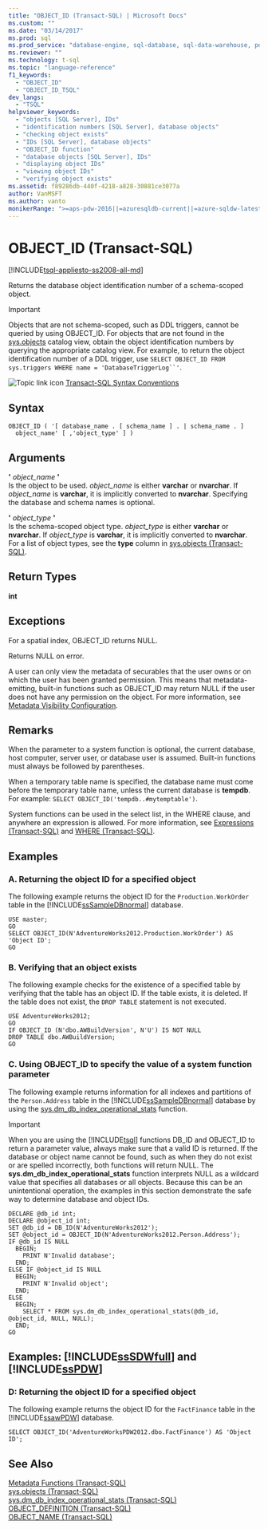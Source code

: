 ```yaml
---
title: "OBJECT_ID (Transact-SQL) | Microsoft Docs"
ms.custom: ""
ms.date: "03/14/2017"
ms.prod: sql
ms.prod_service: "database-engine, sql-database, sql-data-warehouse, pdw"
ms.reviewer: ""
ms.technology: t-sql
ms.topic: "language-reference"
f1_keywords: 
  - "OBJECT_ID"
  - "OBJECT_ID_TSQL"
dev_langs: 
  - "TSQL"
helpviewer_keywords: 
  - "objects [SQL Server], IDs"
  - "identification numbers [SQL Server], database objects"
  - "checking object exists"
  - "IDs [SQL Server], database objects"
  - "OBJECT_ID function"
  - "database objects [SQL Server], IDs"
  - "displaying object IDs"
  - "viewing object IDs"
  - "verifying object exists"
ms.assetid: f89286db-440f-4218-a828-30881ce3077a
author: VanMSFT
ms.author: vanto
monikerRange: ">=aps-pdw-2016||=azuresqldb-current||=azure-sqldw-latest||>=sql-server-2016||=sqlallproducts-allversions||>=sql-server-linux-2017||=azuresqldb-mi-current"
---
```

# OBJECT_ID (Transact-SQL)
[!INCLUDE[tsql-appliesto-ss2008-all-md](../../includes/tsql-appliesto-ss2008-all-md.md)]

  Returns the database object identification number of a schema-scoped object.  
  
> [!IMPORTANT]  
>  Objects that are not schema-scoped, such as DDL triggers, cannot be queried by using OBJECT_ID. For objects that are not found in the [sys.objects](../../relational-databases/system-catalog-views/sys-objects-transact-sql.md) catalog view, obtain the object identification numbers by querying the appropriate catalog view. For example, to return the object identification number of a DDL trigger, use `SELECT OBJECT_ID FROM sys.triggers WHERE name = 'DatabaseTriggerLog``'`.  
  
 ![Topic link icon](../../database-engine/configure-windows/media/topic-link.gif "Topic link icon") [Transact-SQL Syntax Conventions](../../t-sql/language-elements/transact-sql-syntax-conventions-transact-sql.md)  
  
## Syntax  
  
```syntaxsql
OBJECT_ID ( '[ database_name . [ schema_name ] . | schema_name . ]   
  object_name' [ ,'object_type' ] )  
```  
  
## Arguments  
 **'** *object_name* **'**  
 Is the object to be used. *object_name* is either **varchar** or **nvarchar**. If *object_name* is **varchar**, it is implicitly converted to **nvarchar**. Specifying the database and schema names is optional.  
  
 **'** *object_type* **'**  
 Is the schema-scoped object type. *object_type* is either **varchar** or **nvarchar**. If *object_type* is **varchar**, it is implicitly converted to **nvarchar**. For a list of object types, see the **type** column in [sys.objects &#40;Transact-SQL&#41;](../../relational-databases/system-catalog-views/sys-objects-transact-sql.md).  
  
## Return Types  
 **int**  
  
## Exceptions  
 For a spatial index, OBJECT_ID returns NULL.  
  
 Returns NULL on error.  
  
 A user can only view the metadata of securables that the user owns or on which the user has been granted permission. This means that metadata-emitting, built-in functions such as OBJECT_ID may return NULL if the user does not have any permission on the object. For more information, see [Metadata Visibility Configuration](../../relational-databases/security/metadata-visibility-configuration.md).  
  
## Remarks  
 When the parameter to a system function is optional, the current database, host computer, server user, or database user is assumed. Built-in functions must always be followed by parentheses.  
  
 When a temporary table name is specified, the database name must come before the temporary table name, unless the current database is **tempdb**. For example: `SELECT OBJECT_ID('tempdb..#mytemptable')`.  
  
 System functions can be used in the select list, in the WHERE clause, and anywhere an expression is allowed. For more information, see [Expressions &#40;Transact-SQL&#41;](../../t-sql/language-elements/expressions-transact-sql.md) and [WHERE &#40;Transact-SQL&#41;](../../t-sql/queries/where-transact-sql.md).  
  
## Examples  
  
### A. Returning the object ID for a specified object  
 The following example returns the object ID for the `Production.WorkOrder` table in the [!INCLUDE[ssSampleDBnormal](../../includes/sssampledbnormal-md.md)] database.  
  
```  
USE master;  
GO  
SELECT OBJECT_ID(N'AdventureWorks2012.Production.WorkOrder') AS 'Object ID';  
GO  
```  
  
### B. Verifying that an object exists  
 The following example checks for the existence of a specified table by verifying that the table has an object ID. If the table exists, it is deleted. If the table does not exist, the `DROP TABLE` statement is not executed.  
  
```  
USE AdventureWorks2012;  
GO  
IF OBJECT_ID (N'dbo.AWBuildVersion', N'U') IS NOT NULL  
DROP TABLE dbo.AWBuildVersion;  
GO  
```  
  
### C. Using OBJECT_ID to specify the value of a system function parameter  
 The following example returns information for all indexes and partitions of the `Person.Address` table in the [!INCLUDE[ssSampleDBnormal](../../includes/sssampledbnormal-md.md)] database by using the [sys.dm_db_index_operational_stats](../../relational-databases/system-dynamic-management-views/sys-dm-db-index-operational-stats-transact-sql.md) function.  
  
> [!IMPORTANT]  
>  When you are using the [!INCLUDE[tsql](../../includes/tsql-md.md)] functions DB_ID and OBJECT_ID to return a parameter value, always make sure that a valid ID is returned. If the database or object name cannot be found, such as when they do not exist or are spelled incorrectly, both functions will return NULL. The **sys.dm_db_index_operational_stats** function interprets NULL as a wildcard value that specifies all databases or all objects. Because this can be an unintentional operation, the examples in this section demonstrate the safe way to determine database and object IDs.  
  
```  
DECLARE @db_id int;  
DECLARE @object_id int;  
SET @db_id = DB_ID(N'AdventureWorks2012');  
SET @object_id = OBJECT_ID(N'AdventureWorks2012.Person.Address');  
IF @db_id IS NULL   
  BEGIN;  
    PRINT N'Invalid database';  
  END;  
ELSE IF @object_id IS NULL  
  BEGIN;  
    PRINT N'Invalid object';  
  END;  
ELSE  
  BEGIN;  
    SELECT * FROM sys.dm_db_index_operational_stats(@db_id, @object_id, NULL, NULL);  
  END;  
GO  
```  
  
## Examples: [!INCLUDE[ssSDWfull](../../includes/sssdwfull-md.md)] and [!INCLUDE[ssPDW](../../includes/sspdw-md.md)]  
  
### D: Returning the object ID for a specified object  
 The following example returns the object ID for the `FactFinance` table in the [!INCLUDE[ssawPDW](../../includes/ssawpdw-md.md)] database.  
  
```  
SELECT OBJECT_ID('AdventureWorksPDW2012.dbo.FactFinance') AS 'Object ID';  
```  
  
## See Also  
 [Metadata Functions &#40;Transact-SQL&#41;](../../t-sql/functions/metadata-functions-transact-sql.md)   
 [sys.objects &#40;Transact-SQL&#41;](../../relational-databases/system-catalog-views/sys-objects-transact-sql.md)   
 [sys.dm_db_index_operational_stats &#40;Transact-SQL&#41;](../../relational-databases/system-dynamic-management-views/sys-dm-db-index-operational-stats-transact-sql.md)   
 [OBJECT_DEFINITION &#40;Transact-SQL&#41;](../../t-sql/functions/object-definition-transact-sql.md)   
 [OBJECT_NAME &#40;Transact-SQL&#41;](../../t-sql/functions/object-name-transact-sql.md)  
  
  

